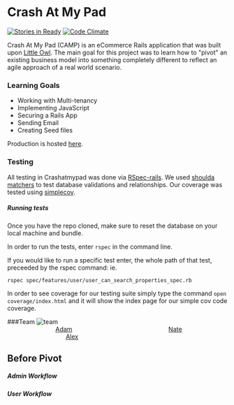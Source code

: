# Crash At My Pad
[![Stories in Ready](https://badge.waffle.io/adamhundley/the_pivot.svg?label=ready&title=Ready)](http://waffle.io/adamhundley/the_pivot)
[![Code Climate](https://codeclimate.com/github/adamhundley/the_pivot/badges/gpa.svg)](https://codeclimate.com/github/adamhundley/the_pivot)

Crash At My Pad (CAMP) is an eCommerce Rails application that was built upon [Little Owl](https://github.com/weilandia/little_owl). The main goal for this project was to learn how to "pivot" an existing business model into something completely different to reflect an agile approach of a real world scenario.

### Learning Goals
- Working with Multi-tenancy
- Implementing JavaScript
- Securing a Rails App
- Sending Email
- Creating Seed files

Production is hosted [here](http://crashatmypad.herokuapp.com/).

### Testing
All testing in Crashatmypad was done via [RSpec-rails](https://github.com/rspec/rspec-rails).  We used [shoulda matchers](https://github.com/thoughtbot/shoulda-matchers) to test database validations and relationships.  Our coverage was tested using [simplecov](https://github.com/colszowka/simplecov).
##### Running tests
Once you have the repo cloned, make sure to reset the database on your local machine and bundle.

In order to run the tests, enter `rspec` in the command line.

If you would like to run a specific test enter, the whole path of that test, preceeded by the rspec command: ie. 

```
rspec spec/features/user/user_can_search_properties_spec.rb
```

In order to see coverage for our testing suite simply type the command `open coverage/index.html` and it will show the index page for our simple cov code coverage.

###Team
![team](app/assets/images/team.png)
&nbsp;&nbsp;&nbsp;&nbsp;&nbsp;&nbsp;&nbsp;&nbsp;&nbsp;&nbsp;&nbsp;&nbsp;&nbsp;&nbsp;&nbsp;&nbsp;&nbsp;&nbsp;&nbsp;&nbsp;&nbsp;&nbsp;&nbsp;&nbsp;&nbsp;&nbsp;&nbsp;&nbsp;[Adam](https://github.com/adamhundley)&nbsp;&nbsp;&nbsp;&nbsp;&nbsp;&nbsp;&nbsp;&nbsp;&nbsp;&nbsp;&nbsp;&nbsp;&nbsp;&nbsp;&nbsp;&nbsp;&nbsp;&nbsp;&nbsp;&nbsp;&nbsp;&nbsp;&nbsp;&nbsp;&nbsp;&nbsp;&nbsp;&nbsp;&nbsp;&nbsp;&nbsp;&nbsp;&nbsp;&nbsp;&nbsp;&nbsp;&nbsp;&nbsp;&nbsp;&nbsp;&nbsp;&nbsp;&nbsp;&nbsp;&nbsp;&nbsp;&nbsp;&nbsp;&nbsp;&nbsp;&nbsp;&nbsp;&nbsp;&nbsp;&nbsp;&nbsp;[Nate](https://github.com/natevenn)&nbsp;&nbsp;&nbsp;&nbsp;&nbsp;&nbsp;&nbsp;&nbsp;&nbsp;&nbsp;&nbsp;&nbsp;&nbsp;&nbsp;&nbsp;&nbsp;&nbsp;&nbsp;&nbsp;&nbsp;&nbsp;&nbsp;&nbsp;&nbsp;&nbsp;&nbsp;&nbsp;&nbsp;&nbsp;&nbsp;&nbsp;&nbsp;&nbsp;&nbsp;&nbsp;&nbsp;&nbsp;&nbsp;&nbsp;&nbsp;&nbsp;&nbsp;&nbsp;&nbsp;&nbsp;&nbsp;&nbsp;&nbsp;&nbsp;&nbsp;&nbsp;&nbsp;&nbsp;&nbsp;&nbsp;&nbsp;&nbsp;&nbsp;&nbsp;&nbsp;[Alex](https://github.com/damwhit)

## Before Pivot

##### Admin Workflow


##### User Workflow

